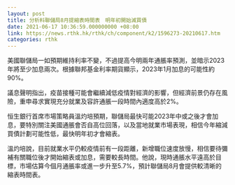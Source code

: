 ```yaml
---
layout: post
title: 分析料聯儲局8月提縮表時間表　明年初開始減買債
date: 2021-06-17 10:36:59.000000000 +08:00
link: https://news.rthk.hk/rthk/ch/component/k2/1596273-20210617.htm
categories: rthk
---
```


美國聯儲局一如預期維持利率不變，不過提高今明兩年通脹率預測，並暗示2023年將至少加息兩次。根據聯邦基金利率期貨顯示，2023年1月加息的可能性約90%。

議息聲明指出，疫苗接種可能會繼續減低疫情對經濟的影響，但經濟前景仍存在風險，重申尋求實現充分就業及容許通脹一段時間內適度高於2%。

恒生銀行首席市場策略員溫灼培預期，聯儲局最快可能2023年中或之後才會加息，要特別關注美國通脹會否自高位回落，以及當地就業市場表現，相信今年縮減買債計劃可能性低，最快明年初才會縮表。

溫灼培說，目前就業水平仍較疫情前有一段距離，新增職位速度放慢，相信要待彌補有關職位後才開始縮表或加息，需要較長時間。他說，現時通脹水平遠高於目標，市場估算今個月通脹率或進一步升至5.7%，預計聯儲局8月會提供較清晰的縮表時間表。
